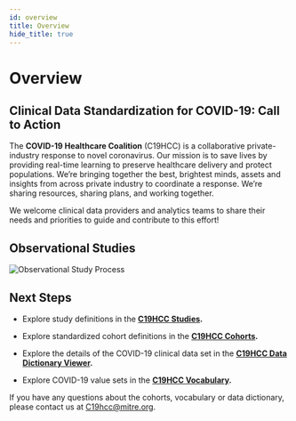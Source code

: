 ```yaml
---
id: overview
title: Overview
hide_title: true
---
```


# Overview

## Clinical Data Standardization for COVID-19: Call to Action

The **COVID-19 Healthcare Coalition** (C19HCC) is a collaborative private-industry response to novel coronavirus. Our mission is to save lives by providing real-time learning to preserve healthcare delivery and protect populations. We’re bringing together the best, brightest minds, assets and insights from across private industry to coordinate a response. We’re sharing resources, sharing plans, and working together.

We welcome clinical data providers and analytics teams to share their needs and priorities to guide and contribute to this effort!

## Observational Studies

![Observational Study Process](process-overview.png)

## Next Steps

* Explore study definitions in the **[C19HCC Studies](/docs/studies/).**

* Explore standardized cohort definitions in the **[C19HCC Cohorts](/docs/cohorts/).**

* Explore the details of the COVID-19 clinical data set in the **[C19HCC Data Dictionary Viewer](/dictionary/).**

* Explore COVID-19 value sets in the **[C19HCC Vocabulary](/docs/vocabulary/).**

If you have any questions about the cohorts, vocabulary or data dictionary, please contact us at C19hcc@mitre.org.

